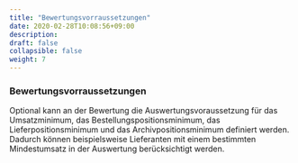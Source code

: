 ```yaml
---
title: "Bewertungsvorraussetzungen"
date: 2020-02-28T10:08:56+09:00
description: 
draft: false
collapsible: false
weight: 7
---
```

### Bewertungsvorraussetzungen

Optional kann an der Bewertung die Auswertungsvoraussetzung für das Umsatzminimum,
das Bestellungspositionsminimum, das Lieferpositionsminimum und das Archivpositionsminimum definiert werden. Dadurch können beispielsweise Lieferanten mit einem bestimmten
Mindestumsatz in der Auswertung berücksichtigt werden.

